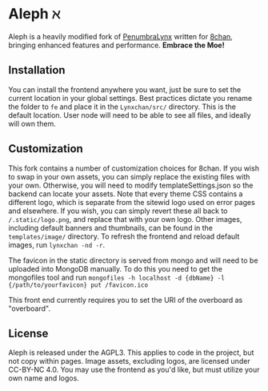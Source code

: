 # Aleph ℵ

Aleph is a heavily modified fork of [PenumbraLynx](https://gitgud.io/LynxChan/PenumbraLynx) written for [8chan](https://8chan.moe), bringing enhanced features and performance. **Embrace the Moe!**

## Installation ##
You can install the frontend anywhere you want, just be sure to set the current location in your global settings.
Best practices dictate you rename the folder to `fe` and place it in the `Lynxchan/src/` directory. This is the default location. User node will need to be able to see all files, and ideally will own them.

## Customization ##

This fork contains a number of customization choices for 8chan. If you wish to swap in your own assets, you can simply replace the existing files with your own. Otherwise, you will need to modify templateSettings.json so the backend can locate your assets. Note that every theme CSS contains a different logo, which is separate from the sitewid logo used on error pages and elsewhere. If you wish, you can simply revert these all back to `/.static/logo.png`, and replace that with your own logo. Other images, including default banners and thumbnails, can be found in the `templates/image/` directory. To refresh the frontend and reload default images, run `lynxchan -nd -r`.

The favicon in the static directory is served from mongo and will need to be uploaded into MongoDB manually. To do this you need to get the mongofiles tool and run  `mongofiles -h localhost -d {dbName} -l {/path/to/yourfavicon} put /favicon.ico`

This front end currently requires you to set the URI of the overboard as "overboard".

## License ##

Aleph is released under the AGPL3. This applies to code in the project, but not copy within pages.
Image assets, excluding logos, are licensed under CC-BY-NC 4.0.
You may use the frontend as you'd like, but must utilize your own name and logos.
